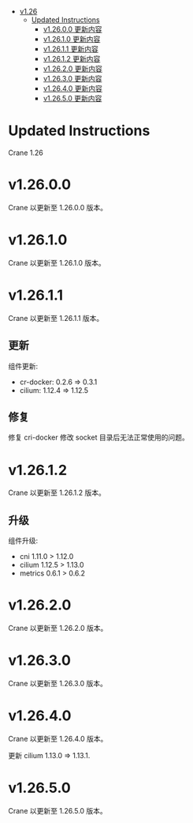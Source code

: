 - [v1.26](#v126)
  - [Updated Instructions](#updated-instructions)
    - [v1.26.0.0 更新内容](#v12600)
    - [v1.26.1.0 更新内容](#v12610)
    - [v1.26.1.1 更新内容](#v12611)
    - [v1.26.1.2 更新内容](#v12612)
    - [v1.26.2.0 更新内容](#v12620)
    - [v1.26.3.0 更新内容](#v12630)
    - [v1.26.4.0 更新内容](#v12640)
    - [v1.26.5.0 更新内容](#v12650)

# Updated Instructions

Crane 1.26

# v1.26.0.0

Crane 以更新至 1.26.0.0 版本。

# v1.26.1.0

Crane 以更新至 1.26.1.0 版本。

# v1.26.1.1

Crane 以更新至 1.26.1.1 版本。

## 更新

组件更新:
  * cr-docker: 0.2.6 => 0.3.1
  * cilium: 1.12.4 => 1.12.5

## 修复

修复 cri-docker 修改 socket 目录后无法正常使用的问题。

# v1.26.1.2

Crane 以更新至 1.26.1.2 版本。

## 升级

组件升级:
  * cni 1.11.0 > 1.12.0
  * cilium 1.12.5 > 1.13.0
  * metrics 0.6.1 > 0.6.2

# v1.26.2.0

Crane 以更新至 1.26.2.0 版本。

# v1.26.3.0

Crane 以更新至 1.26.3.0 版本。

# v1.26.4.0

Crane 以更新至 1.26.4.0 版本。

更新 cilium 1.13.0 => 1.13.1.

# v1.26.5.0

Crane 以更新至 1.26.5.0 版本。